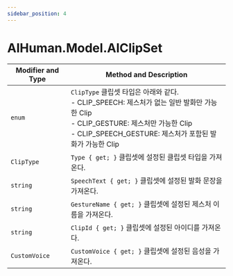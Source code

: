 ```yaml
---
sidebar_position: 4
---
```


# AIHuman.Model.AIClipSet

| Modifier and Type | Method and Description                                       |
| ----------------- | ------------------------------------------------------------ |
| `enum`            | `ClipType` 클립셋 타입은 아래와 같다.<br />- CLIP_SPEECH: 제스처가 없는 일반 발화만 가능한 Clip <br />- CLIP_GESTURE: 제스처만 가능한 Clip<br />- CLIP_SPEECH_GESTURE: 제스처가 포함된 발화가 가능한 Clip |
| `ClipType`           | `Type { get; }` 클립셋에 설정된 클립셋 타입을 가져온다.              |
| `string`             | `SpeechText { get; }` 클립셋에 설정된 발화 문장을 가져온다.               |
| `string`             | `GestureName { get; }` 클립셋에 설정된 제스처 이름을 가져온다.               |
| `string`             | `ClipId { get; }` 클립셋에 설정된 아이디를 가져온다.               |
| `CustomVoice`        | `CustomVoice { get; }` 클립셋에 설정된 음성을 가져온다.               |